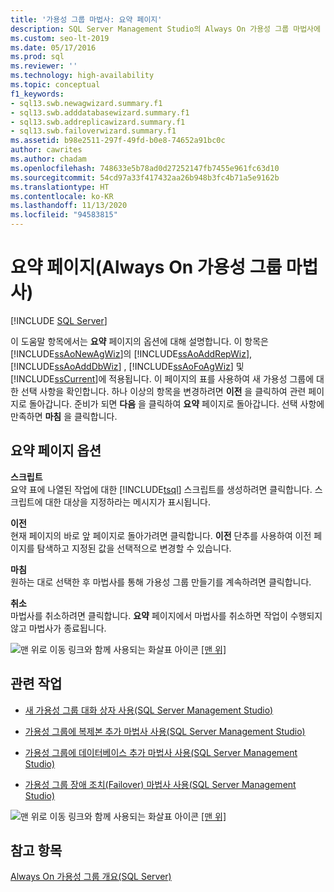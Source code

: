 ```yaml
---
title: '가용성 그룹 마법사: 요약 페이지'
description: SQL Server Management Studio의 Always On 가용성 그룹 마법사에 있는 ‘요약’ 페이지의 옵션에 대해 설명합니다.
ms.custom: seo-lt-2019
ms.date: 05/17/2016
ms.prod: sql
ms.reviewer: ''
ms.technology: high-availability
ms.topic: conceptual
f1_keywords:
- sql13.swb.newagwizard.summary.f1
- sql13.swb.adddatabasewizard.summary.f1
- sql13.swb.addreplicawizard.summary.f1
- sql13.swb.failoverwizard.summary.f1
ms.assetid: b98e2511-297f-49fd-b0e8-74652a91bc0c
author: cawrites
ms.author: chadam
ms.openlocfilehash: 748633e5b78ad0d27252147fb7455e961fc63d10
ms.sourcegitcommit: 54cd97a33f417432aa26b948b3fc4b71a5e9162b
ms.translationtype: HT
ms.contentlocale: ko-KR
ms.lasthandoff: 11/13/2020
ms.locfileid: "94583815"
---
```

# <a name="summary-page-always-on-availability-group-wizards"></a>요약 페이지(Always On 가용성 그룹 마법사)
[!INCLUDE [SQL Server](../../../includes/applies-to-version/sqlserver.md)]

<a name="Top"></a>  
  
  이 도움말 항목에서는 **요약** 페이지의 옵션에 대해 설명합니다. 이 항목은 [!INCLUDE[ssAoNewAgWiz](../../../includes/ssaonewagwiz-md.md)]의 [!INCLUDE[ssAoAddRepWiz](../../../includes/ssaoaddrepwiz-md.md)], [!INCLUDE[ssAoAddDbWiz](../../../includes/ssaoadddbwiz-md.md)] , [!INCLUDE[ssAoFoAgWiz](../../../includes/ssaofoagwiz-md.md)] 및 [!INCLUDE[ssCurrent](../../../includes/sscurrent-md.md)]에 적용됩니다. 이 페이지의 표를 사용하여 새 가용성 그룹에 대한 선택 사항을 확인합니다. 하나 이상의 항목을 변경하려면 **이전** 을 클릭하여 관련 페이지로 돌아갑니다. 준비가 되면 **다음** 을 클릭하여 **요약** 페이지로 돌아갑니다. 선택 사항에 만족하면 **마침** 을 클릭합니다.  
  
##  <a name="summary-page-options"></a><a name="PageOptions"></a> 요약 페이지 옵션  
 **스크립트**  
 요약 표에 나열된 작업에 대한 [!INCLUDE[tsql](../../../includes/tsql-md.md)] 스크립트를 생성하려면 클릭합니다. 스크립트에 대한 대상을 지정하라는 메시지가 표시됩니다.  
  
 **이전**  
 현재 페이지의 바로 앞 페이지로 돌아가려면 클릭합니다. **이전** 단추를 사용하여 이전 페이지를 탐색하고 지정된 값을 선택적으로 변경할 수 있습니다.  
  
 **마침**  
 원하는 대로 선택한 후 마법사를 통해 가용성 그룹 만들기를 계속하려면 클릭합니다.  
  
 **취소**  
 마법사를 취소하려면 클릭합니다. **요약** 페이지에서 마법사를 취소하면 작업이 수행되지 않고 마법사가 종료됩니다.  
  
 ![맨 위로 이동 링크와 함께 사용되는 화살표 아이콘](/analysis-services/analysis-services/instances/media/uparrow16x16.gif "맨 위로 이동 링크와 함께 사용되는 화살표 아이콘") [&#91;맨 위&#93;](#Top)  
  
##  <a name="related-tasks"></a><a name="RelatedTasks"></a> 관련 작업  
  
-   [새 가용성 그룹 대화 상자 사용&#40;SQL Server Management Studio&#41;](../../../database-engine/availability-groups/windows/use-the-new-availability-group-dialog-box-sql-server-management-studio.md)  
  
-   [가용성 그룹에 복제본 추가 마법사 사용&#40;SQL Server Management Studio&#41;](../../../database-engine/availability-groups/windows/use-the-add-replica-to-availability-group-wizard-sql-server-management-studio.md)  
  
-   [가용성 그룹에 데이터베이스 추가 마법사 사용&#40;SQL Server Management Studio&#41;](../../../database-engine/availability-groups/windows/availability-group-add-database-to-group-wizard.md)  
  
-   [가용성 그룹 장애 조치(Failover) 마법사 사용&#40;SQL Server Management Studio&#41;](../../../database-engine/availability-groups/windows/use-the-fail-over-availability-group-wizard-sql-server-management-studio.md)  
  
 ![맨 위로 이동 링크와 함께 사용되는 화살표 아이콘](/analysis-services/analysis-services/instances/media/uparrow16x16.gif "맨 위로 이동 링크와 함께 사용되는 화살표 아이콘") [&#91;맨 위&#93;](#Top)  
  
## <a name="see-also"></a>참고 항목  
 [Always On 가용성 그룹 개요&#40;SQL Server&#41;](../../../database-engine/availability-groups/windows/overview-of-always-on-availability-groups-sql-server.md)  
  
